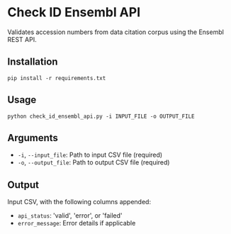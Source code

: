 # Check ID Ensembl API

Validates accession numbers from data citation corpus using the Ensembl REST API.

## Installation

```
pip install -r requirements.txt
```

## Usage

```
python check_id_ensembl_api.py -i INPUT_FILE -o OUTPUT_FILE
```

## Arguments

- `-i`, `--input_file`: Path to input CSV file (required)
- `-o`, `--output_file`: Path to output CSV file (required)

## Output

Input CSV, with the following columns appended:
- `api_status`: 'valid', 'error', or 'failed'
- `error_message`: Error details if applicable
